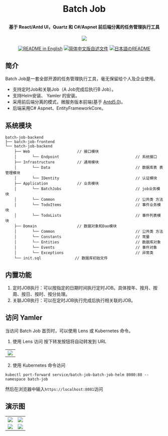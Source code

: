 <p align="center">

[//]: # (	<img alt="logo" src="https://oscimg.oschina.net/oscnet/up-b99b286755aef70355a7084753f89cdb7c9.png">)
</p>
<h1 align="center" style="margin: 30px 0 30px; font-weight: bold;">Batch Job</h1>
<h4 align="center">基于 React/Antd UI，Quartz 和 C#/Aspnet 前后端分离的任务管理执行工具</h4>
<p align="center">
	<a href="https://gitee.com/y_project/RuoYi-Cloud/blob/master/LICENSE"><img src="https://img.shields.io/github/license/mashape/apistatus.svg"></a>
</p>
<p align="center">
  <a href="./README.md"><img alt="README in English" src="https://img.shields.io/badge/English-d9d9d9"></a>
  <a href="./README_CN.md"><img alt="简体中文版自述文件" src="https://img.shields.io/badge/简体中文-d9d9d9"></a>
  <a href="./README_JA.md"><img alt="日本語のREADME" src="https://img.shields.io/badge/日本語-d9d9d9"></a>
</p>

## 简介

Batch Job是一套全部开源的任务管理执行工具，毫无保留给个人及企业使用。
* 支持定时Job和关联Job（A Job完成后执行B Job）。
* 支持Helm安装、 Yamler 的安装。
* 采用前后端分离的模式，微服务版本前端(基于 [Antd5.0](https://ant.design/index-cn))。
* 后端采用C# Aspnet、EntityFrameworkCore。

## 系统模块

~~~
batch-job-backend  
├── batch-job-frontend  
└── batch-job-backend  
    ├── Web                     // 接口模块
    │       └── Endpoint                                  // 系统接口
    ├── Infrastructure          // 通用模块
    │       └── Data                                      // 数据库表 表管理模块 
    │       └── IDentity                                  // 认证模块
    ├── Application             // 业务模块
    │       └── BatchJobs                                 // job业务模块 
    │       └── Common                                    // 公共类 方法
    │       └── TodoItems                                 // 事件业务模块 
    │       └── TodoLists                                 // 事件列表模块 
    ├── Domain                  // 数据对象和Dao模块
    │       └── Common                                    // 公共类 方法
    │       └── Constants                                 // 常量 
    │       └── Entities                                  // 数据库对象
    │       └── Events                                    // 事件对象
    │       └── Exceptions                                // 异常类
    └── init.sql               // 数据库初始文件
~~~

## 内置功能
1.  定时JOB执行：可以按指定的日期时间执行定时JOB。具体按年、按月、按周、按日、按时、按分处理。
2.  关联JOB执行：可以在定时JOB执行完成后执行相关联的JOB。
## 访问 Yamler
当访问 Batch Job 首页时，可以使用 Lens 或 Kubernetes 命令。

1. 使用 Lens 访问
   按下转发按钮将自动转发到 URL
<table>
    <tr>
        <td><img src="https://itc-cloud-soft.github.io/doc-open/img/batch-job/batch_lens.png"/></td>
    </tr>
</table>

2. 使用 Kubernetes 命令访问
```shell
kubectl port-forward service/batch-job-batch-job-helm 8080:80 --namespace batch-job
```
然后在浏览器中输入`https://localhost:8081`访问
## 演示图
<table>
    <tr>
        <td><img src="https://itc-cloud-soft.github.io/doc-open/img/batch-job/batch-job-cn_1.png"/></td>
        <td><img src="https://itc-cloud-soft.github.io/doc-open/img/batch-job/batch-job-cn_2.png"/></td>
    </tr>
    <tr>
        <td><img src="https://itc-cloud-soft.github.io/doc-open/img/batch-job/batch-job-cn_3.png"/></td>
        <td><img src="https://itc-cloud-soft.github.io/doc-open/img/batch-job/batch-job-cn_4.png"/></td>
    </tr>
    
</table>
